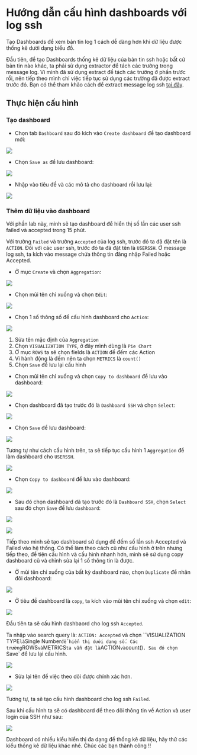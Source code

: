 # Hướng dẫn cấu hình dashboards với log ssh

Tạo Dashboards để xem bản tin log 1 cách dễ dàng hơn khi dữ liệu được thống kê dưới dạng biểu đồ. 

Đầu tiên, để tạo Dashboards thống kê dữ liệu của bản tin ssh hoặc bất cứ bản tin nào khác, ta phải sử dụng extractor để tách các trường trong message log. Vì mình đã sử dụng extract để tách các trường ở phần trước rồi, nên tiếp theo mình chỉ việc tiếp tục sử dụng các trường đã được extract trước đó. Bạn có thể tham khảo cách để extract message log ssh [tại đây](7.Config_grok_pattern_in_graylog.md). 

## Thực hiện cấu hình

### Tạo dashboard

- Chọn tab `Dashboard` sau đó kích vào `Create dashboard` để tạo dashboard mới: 

![](../images/db1.png)

- Chọn `Save as` để lưu dashboard: 

![](../images/db2.png)

- Nhập vào tiêu đề và các mô tả cho dashboard rồi lưu lại: 

![](../images/db3.png)

### Thêm dữ liệu vào dashboard

Với phần lab này, mình sẽ tạo dashboard để hiển thị số lần các user ssh failed và accepted trong 15 phút. 

Với trường `Failed` và trường `Accepted` của log ssh, trước đó ta đã đặt tên là `ACTION`. Đối với các user ssh, trước đó ta đã đặt tên là `USERSSH`.
Ở message log ssh, ta kích vào message chứa thông tin đăng nhập Failed hoặc Accepted. 

- Ở mục `Create` và chọn `Aggregation`: 

![](../images/db4.png)

- Chọn mũi tên chỉ xuống và chọn `Edit`: 

![](../images/db5.png)

- Chọn 1 số thông số để cấu hình dashboard cho `Action`:

![](../images/db6.png)

1. Sửa tên mặc định của `Aggregation`
2. Chọn `VISUALIZATION TYPE`, ở đây mình dùng là `Pie Chart`
3. Ở mục `ROWS` ta sẽ chọn fields là `ACTION` để đếm các Action
4. Vì hành động là đếm nên ta chọn `METRICS` là `count()` 
5. Chọn `Save` để lưu lại cấu hình

- Chọn mũi tên chỉ xuống và chọn `Copy to dashboard` để lưu vào dashboard: 

![](../images/db7.png)

- Chọn dashboard đã tạo trước đó là `Dashboard SSH` và chọn `Select`: 

![](../images/db8.png)

- Chọn `Save` để lưu dashboard:

![](../images/db9.png)


Tương tự như cách cấu hình trên, ta sẽ tiếp tục cấu hình 1 `Aggregation` để làm dashboard cho `USERSSH`. 

![](../images/db10.png)

- Chọn `Copy to dashboard` để lưu vào dashboard: 

![](../images/db11.png)

- Sau đó chọn dashboard đã tạo trước đó là `Dashboard SSH`, chọn `Select` sau đó chọn `Save` để lưu `dashboard`: 

![](../images/db8.png)

![](../images/db12.png)


Tiếp theo mình sẽ tạo dashboard sử dụng để đếm số lần ssh Accepted và Failed vào hệ thống. Có thể làm theo cách cũ như cấu hình ở trên nhưng tiếp theo, để tiện cấu hình và cấu hình nhanh hơn, mình sẽ sử dụng copy dashboard cũ và chỉnh sửa lại 1 số thông tin là được. 

- Ở mũi tên chỉ xuống của bất kỳ dashboard nào, chọn `Duplicate` để nhân đôi dashboard: 

![](../images/db13.png)

- Ở tiêu đề dashboard là `copy`, ta kích vào mũi tên chỉ xuống và chọn `edit`: 

![](../images/db14.png)

Đầu tiên ta sẽ cấu hình dashbaord cho log ssh `Accepted`. 

Ta nhập vào search query là: `ACTION: Accepted` và chọn ``VISUALIZATION TYPE` là `Single Number` để hiển thị dưới dạng số. Các trường `ROWS` và `METRICS` ta vẫn đặt là `ACTION` và `count()`. Sau đó chọn `Save` để lưu lại cấu hình. 

![](../images/db15.png)

- Sửa lại tên để việc theo dõi được chính xác hơn. 

![](../images/db16.png)

Tương tự, ta sẽ tạo cấu hình dashboard cho log ssh `Failed`. 

Sau khi cấu hình ta sẽ có dashboard để theo dõi thông tin về Action và user login của SSH như sau: 

![](../images/db17.png)

Dashboard có nhiều kiểu hiển thị đa dạng để thống kê dữ liệu, hãy thử các kiểu thống kê dữ liệu khác nhé. Chúc các bạn thành công !! 